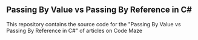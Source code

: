 ## Passing By Value vs Passing By Reference in C#

This repository contains the source code for the "Passing By Value vs Passing By Reference in C#" of articles on Code Maze

